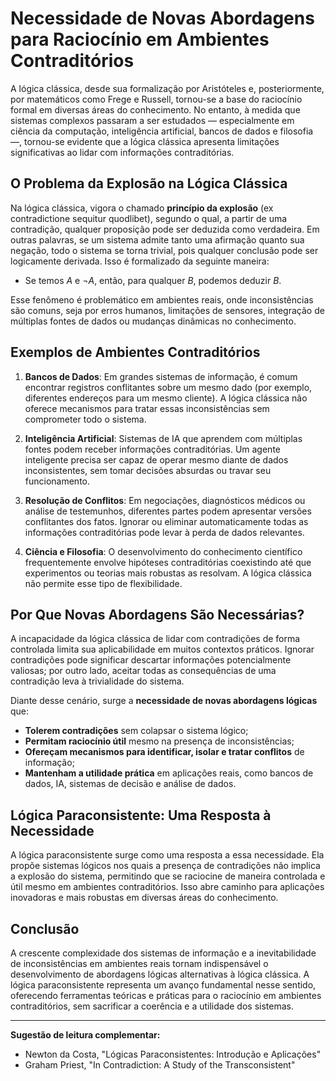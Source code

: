 
# Necessidade de Novas Abordagens para Raciocínio em Ambientes Contraditórios

A lógica clássica, desde sua formalização por Aristóteles e, posteriormente, por matemáticos como Frege e Russell, tornou-se a base do raciocínio formal em diversas áreas do conhecimento. No entanto, à medida que sistemas complexos passaram a ser estudados — especialmente em ciência da computação, inteligência artificial, bancos de dados e filosofia —, tornou-se evidente que a lógica clássica apresenta limitações significativas ao lidar com informações contraditórias.

## O Problema da Explosão na Lógica Clássica

Na lógica clássica, vigora o chamado **princípio da explosão** (ex contradictione sequitur quodlibet), segundo o qual, a partir de uma contradição, qualquer proposição pode ser deduzida como verdadeira. Em outras palavras, se um sistema admite tanto uma afirmação quanto sua negação, todo o sistema se torna trivial, pois qualquer conclusão pode ser logicamente derivada. Isso é formalizado da seguinte maneira:

- Se temos $A$ e $\neg A$, então, para qualquer $B$, podemos deduzir $B$.

Esse fenômeno é problemático em ambientes reais, onde inconsistências são comuns, seja por erros humanos, limitações de sensores, integração de múltiplas fontes de dados ou mudanças dinâmicas no conhecimento.

## Exemplos de Ambientes Contraditórios

1. **Bancos de Dados**: Em grandes sistemas de informação, é comum encontrar registros conflitantes sobre um mesmo dado (por exemplo, diferentes endereços para um mesmo cliente). A lógica clássica não oferece mecanismos para tratar essas inconsistências sem comprometer todo o sistema.

2. **Inteligência Artificial**: Sistemas de IA que aprendem com múltiplas fontes podem receber informações contraditórias. Um agente inteligente precisa ser capaz de operar mesmo diante de dados inconsistentes, sem tomar decisões absurdas ou travar seu funcionamento.

3. **Resolução de Conflitos**: Em negociações, diagnósticos médicos ou análise de testemunhos, diferentes partes podem apresentar versões conflitantes dos fatos. Ignorar ou eliminar automaticamente todas as informações contraditórias pode levar à perda de dados relevantes.

4. **Ciência e Filosofia**: O desenvolvimento do conhecimento científico frequentemente envolve hipóteses contraditórias coexistindo até que experimentos ou teorias mais robustas as resolvam. A lógica clássica não permite esse tipo de flexibilidade.

## Por Que Novas Abordagens São Necessárias?

A incapacidade da lógica clássica de lidar com contradições de forma controlada limita sua aplicabilidade em muitos contextos práticos. Ignorar contradições pode significar descartar informações potencialmente valiosas; por outro lado, aceitar todas as consequências de uma contradição leva à trivialidade do sistema.

Diante desse cenário, surge a **necessidade de novas abordagens lógicas** que:

- **Tolerem contradições** sem colapsar o sistema lógico;
- **Permitam raciocínio útil** mesmo na presença de inconsistências;
- **Ofereçam mecanismos para identificar, isolar e tratar conflitos** de informação;
- **Mantenham a utilidade prática** em aplicações reais, como bancos de dados, IA, sistemas de decisão e análise de dados.

## Lógica Paraconsistente: Uma Resposta à Necessidade

A lógica paraconsistente surge como uma resposta a essa necessidade. Ela propõe sistemas lógicos nos quais a presença de contradições não implica a explosão do sistema, permitindo que se raciocine de maneira controlada e útil mesmo em ambientes contraditórios. Isso abre caminho para aplicações inovadoras e mais robustas em diversas áreas do conhecimento.

## Conclusão

A crescente complexidade dos sistemas de informação e a inevitabilidade de inconsistências em ambientes reais tornam indispensável o desenvolvimento de abordagens lógicas alternativas à lógica clássica. A lógica paraconsistente representa um avanço fundamental nesse sentido, oferecendo ferramentas teóricas e práticas para o raciocínio em ambientes contraditórios, sem sacrificar a coerência e a utilidade dos sistemas.

---
**Sugestão de leitura complementar:**  
- Newton da Costa, "Lógicas Paraconsistentes: Introdução e Aplicações"
- Graham Priest, "In Contradiction: A Study of the Transconsistent"
```
